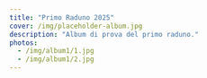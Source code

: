 ```yaml
---
title: "Primo Raduno 2025"
cover: /img/placeholder-album.jpg
description: "Album di prova del primo raduno."
photos:
  - /img/album1/1.jpg
  - /img/album1/2.jpg
---
```

